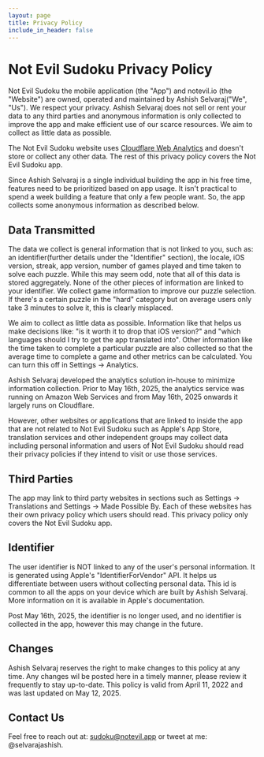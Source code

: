 ```yaml
---
layout: page
title: Privacy Policy
include_in_header: false
---
```


# Not Evil Sudoku Privacy Policy
Not Evil Sudoku the mobile application (the "App") and notevil.io (the "Website") are owned, operated and maintained by Ashish Selvaraj("We", "Us"). We respect your privacy. Ashish Selvaraj does not sell or rent your data to any third parties and anonymous information is only collected to improve the app and make efficient use of our scarce resources. We aim to collect as little data as possible.

The Not Evil Sudoku website uses <a href="https://www.cloudflare.com/web-analytics/">Cloudflare Web Analytics</a> and doesn't store or collect any other data. The rest of this privacy policy covers the Not Evil Sudoku app.

Since Ashish Selvaraj is a single individual building the app in his free time, features need to be prioritized based on app usage. It isn't practical to spend a week building a feature that only a few people want. So, the app collects some anonymous information as described below.

## Data Transmitted
The data we collect is general information that is not linked to you, such as: an identifier(further details under the "Identifier" section), the locale, iOS version, streak, app version, number of games played and time taken to solve each puzzle. While this may seem odd, note that all of this data is stored aggregately. None of the other pieces of information are linked to your identifier. We collect game information to improve our puzzle selection. If there's a certain puzzle in the "hard" category but on average users only take 3 minutes to solve it, this is clearly misplaced. 

We aim to collect as little data as possible. Information like that helps us make decisions like: "is it worth it to drop that iOS version?" and "which languages should I try to get the app translated into". Other information like the time taken to complete a particular puzzle are also collected so that the average time to complete a game and other metrics can be calculated. You can turn this off in Settings -> Analytics. 

Ashish Selvaraj developed the analytics solution in-house to minimize information collection. Prior to May 16th, 2025, the analytics service was running on Amazon Web Services and from May 16th, 2025 onwards it largely runs on Cloudflare. 

However, other websites or applications that are linked to inside the app that are not related to Not Evil Sudoku such as Apple's App Store, translation services and other independent groups may collect data including personal information and users of Not Evil Sudoku should read their privacy policies if they intend to visit or use those services.

## Third Parties
The app may link to third party websites in sections such as Settings -> Translations and Settings -> Made Possible By. Each of these websites has their own privacy policy which users should read. This privacy policy only covers the Not Evil Sudoku app.

## Identifier
The user identifier is NOT linked to any of the user's personal information. It is generated using Apple's "IdentifierForVendor" API. It helps us differentiate between users without collecting personal data. This id is common to all the apps on your device which are built by Ashish Selvaraj. More information on it is available in Apple's documentation.

Post May 16th, 2025, the identifier is no longer used, and no identifier is collected in the app, however this may change in the future.

## Changes
Ashish Selvaraj reserves the right to make changes to this policy at any time. Any changes wil be posted here in a timely manner, please review it frequently to stay up-to-date. This policy is valid from April 11, 2022 and was last updated on May 12, 2025.

## Contact Us
Feel free to reach out at: sudoku@notevil.app or tweet at me: @selvarajashish.
